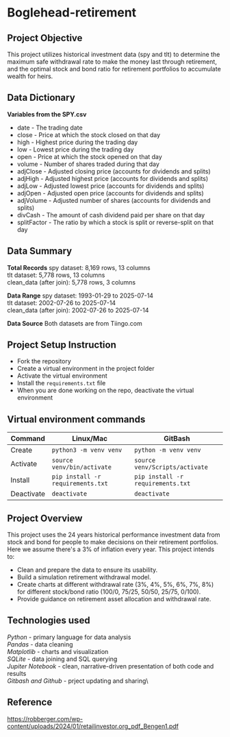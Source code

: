 # Boglehead-retirement

## Project Objective

This project utilizes historical investment data (spy and tlt) to determine the maximum safe withdrawal rate to make the money last through retirement, and the optimal stock and bond ratio for retirement portfolios to accumulate wealth for heirs.

## Data Dictionary

**Variables from the SPY.csv**
- date - The trading date
- close - Price at which the stock closed on that day
- high - Highest price during the trading day
- low - Lowest price during the trading day
- open - Price at which the stock opened on that day
- volume - Number of shares traded during that day
- adjClose - Adjusted closing price (accounts for dividends and splits)
- adjHigh - Adjusted highest price (accounts for dividends and splits)
- adjLow - Adjusted lowest price (accounts for dividends and splits)
- adjOpen - Adjusted open price (accounts for dividends and splits)
- adjVolume - Adjusted number of shares (accounts for dividends and splits)
- divCash - The amount of cash dividend paid per share on that day
- splitFactor - The ratio by which a stock is split or reverse-split on that day

## Data Summary

**Total Records**
spy dataset: 8,169 rows, 13 columns\
tlt dataset: 5,778 rows, 13 columns\
clean_data (after join): 5,778 rows, 3 columns

**Data Range**
spy dataset: 1993-01-29 to 2025-07-14\
tlt dataset: 2002-07-26 to 2025-07-14\
clean_data (after join): 2002-07-26 to 2025-07-14

**Data Source**
Both datasets are from Tiingo.com

## Project Setup Instruction
- Fork the repository
- Create a virtual environment in the project folder
- Activate the virtual environment
- Install the `requirements.txt` file
- When you are done working on the repo, deactivate the virtual environment

## Virtual environment commands
| Command | Linux/Mac | GitBash |
| ------- | --------- | ------- |
| Create | `python3 -m venv venv` | `python -m venv venv` |
| Activate | `source venv/bin/activate` | `source venv/Scripts/activate` |
| Install | `pip install -r requirements.txt` | `pip install -r requirements.txt` |
| Deactivate | `deactivate` | `deactivate` |

## Project Overview
This project uses the 24 years historical performance investment data from stock and bond for people to make decisions on their retirement portfolios. Here we assume there's a 3% of inflation every year. This project intends to:
- Clean and prepare the data to ensure its usability.
- Build a simulation retirement withdrawal model. 
- Create charts at different withdrawal rate (3%, 4%, 5%, 6%, 7%, 8%) for different stock/bond ratio (100/0, 75/25, 50/50, 25/75, 0/100).
- Provide guidance on retirement asset allocation and withdrawal rate.

## Technologies used
_Python_ - primary language for data analysis\
_Pandas_ - data cleaning\
_Matplotlib_ - charts and visualization\
_SQLite_ - data joining and SQL querying\
_Jupiter Notebook_ - clean, narrative-driven presentation of both code and results\
_Gitbash and Github_ - prject updating and sharing\
 
## Reference
https://robberger.com/wp-content/uploads/2024/01/retailinvestor.org_pdf_Bengen1.pdf




